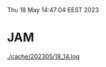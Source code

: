 Thu 18 May 14:47:04 EEST 2023
# JAM
<a href='./cache/202305/18_14.log'>./cache/202305/18_14.log</a>
